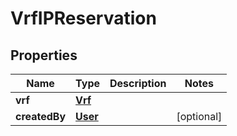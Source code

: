 

# VrfIPReservation


## Properties

| Name | Type | Description | Notes |
|------------ | ------------- | ------------- | -------------|
|**vrf** | [**Vrf**](Vrf.md) |  |  |
|**createdBy** | [**User**](User.md) |  |  [optional] |




